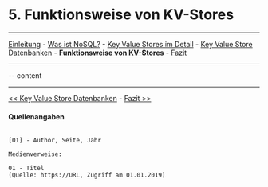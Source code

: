 # 5. Funktionsweise von KV-Stores
***
[Einleitung](1_Einleitung.md) - [Was ist NoSQL?](2_NoSql.md) - [Key Value Stores im Detail](3_KV_Detail.md) - [Key Value Store Datenbanken](4_KV_Datenbanken.md) - **[Funktionsweise von KV-Stores](5_KV_Abfragen.md)** - [Fazit](6_Fazit.md)
***


-- content

***
[<< Key Value Store Datenbanken](4_KV_Datenbanken.md) - [Fazit >>](6_Fazit.md)

#### Quellenangaben
```

[01] - Author, Seite, Jahr

Medienverweise:

01 - Titel
(Quelle: https://URL, Zugriff am 01.01.2019)

```
